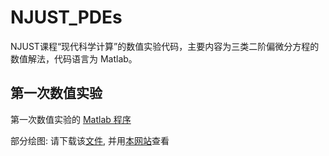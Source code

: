# NJUST_PDEs
NJUST课程“现代科学计算”的数值实验代码，主要内容为三类二阶偏微分方程的数值解法，代码语言为 Matlab。

## 第一次数值实验
第一次数值实验的 [Matlab 程序](https://github.com/LeezerX/NJUST_PDEs/blob/main/%E7%AC%AC%E4%B8%80%E6%AC%A1%E6%95%B0%E5%80%BC%E5%AE%9E%E9%AA%8C/two_dim.m)

部分绘图: 请下载该[文件](https://github.com/LeezerX/NJUST_PDEs/blob/main/%E7%AC%AC%E4%B8%80%E6%AC%A1%E6%95%B0%E5%80%BC%E5%AE%9E%E9%AA%8C/draw.drawio), 并用[本网站](https://app.diagrams.net/)查看
